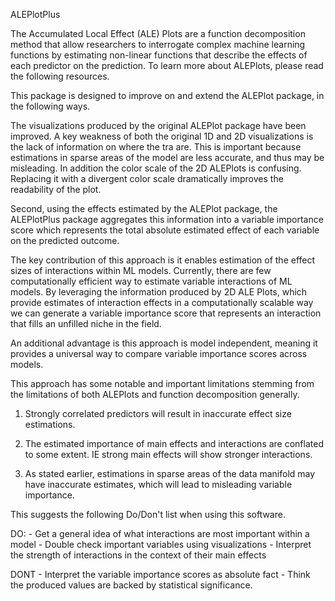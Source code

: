 ALEPlotPlus

The Accumulated Local Effect (ALE) Plots are a function decomposition method that allow researchers to interrogate complex machine learning functions by estimating non-linear functions that describe the effects of each predictor on the prediction. To learn more about ALEPlots, please read the following resources.

This package is designed to improve on and extend the ALEPlot package, in the following ways.

The visualizations produced by the original ALEPlot package have been improved. A key weakness of both the original 1D and 2D visualizations is the lack of information on where the tra are. This is important because estimations in sparse areas of the model are less accurate, and thus may be misleading. In addition the color scale of the 2D ALEPlots is confusing. Replacing it with a divergent color scale dramatically improves the readability of the plot.

Second, using the effects estimated by the ALEPlot package, the ALEPlotPlus package aggregates this information into a variable importance score which represents the total absolute estimated effect of each variable on the predicted outcome. 

The key contribution of this approach is it enables estimation of the effect sizes of interactions within ML models. Currently, there are few computationally efficient way to estimate variable interactions of ML models. By leveraging the information produced by 2D ALE Plots, which provide estimates of interaction effects in a computationally scalable way we can generate a variable importance score that represents an interaction that fills an unfilled niche in the field. 

An additional advantage is this approach is model independent, meaning it provides a universal way to compare variable importance scores across models.

This approach has some notable and important limitations stemming from the limitations of both ALEPlots and function decomposition generally.

1) Strongly correlated predictors will result in inaccurate effect size estimations.

2) The estimated importance of main effects and interactions are conflated to some extent. IE strong main effects will show stronger interactions.

3) As stated earlier, estimations in sparse areas of the data manifold may have inaccurate estimates, which will lead to misleading variable importance. 

This suggests the following Do/Don't list when using this software.

DO:
	- Get a general idea of what interactions are most important within a model
	- Double check important variables using visualizations
	- Interpret the strength of interactions in the context of their main effects

DONT
	- Interpret the variable importance scores as absolute fact
	- Think the produced values are backed by statistical significance.

